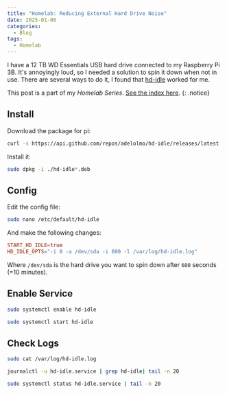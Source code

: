 ```yaml
---
title: "Homelab: Reducing External Hard Drive Noise"
date: 2025-01-06
categories:
  - Blog
tags:
  - Homelab
---
```


I have a 12 TB WD Essentials USB hard drive connected to my Raspberry Pi 3B. It's annoyingly loud, so I needed a solution to spin it down when not in use. There are several ways to do it, I found that [hd-idle](https://github.com/adelolmo/hd-idle?tab=readme-ov-file#run-hd-idle) worked for me.

<!--more-->

This post is a part of my _Homelab Series_. [See the index here](/Homelab-Introduction).
{: .notice}

## Install

Download the package for pi:

```bash
curl -s https://api.github.com/repos/adelolmo/hd-idle/releases/latest | awk -F\" '/browser_download_url.*.arm64.deb/{system("curl -OL " $(NF-1))}'
```

Install it:

```bash
sudo dpkg -i ./hd-idle*.deb
```

## Config

Edit the config file:

```bash
sudo nano /etc/default/hd-idle
```

And make the following changes:

```conf
START_HD_IDLE=true
HD_IDLE_OPTS="-i 0 -a /dev/sda -i 600 -l /var/log/hd-idle.log"
```

Where `/dev/sda` is the hard drive you want to spin down after `600` seconds (=10 minutes).

## Enable Service

```bash
sudo systemctl enable hd-idle
```

```bash
sudo systemctl start hd-idle
```

## Check Logs

```bash
sudo cat /var/log/hd-idle.log
```

```bash
journalctl -u hd-idle.service | grep hd-idle| tail -n 20
```

```bash
sudo systemctl status hd-idle.service | tail -n 20
```
